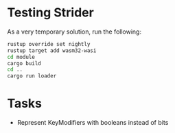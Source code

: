 # Testing Strider

As a very temporary solution, run the following:

```sh
rustup override set nightly
rustup target add wasm32-wasi
cd module
cargo build
cd ..
cargo run loader
```

# Tasks
- Represent KeyModifiers with booleans instead of bits

